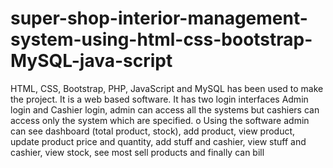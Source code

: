 # super-shop-interior-management-system-using-html-css-bootstrap-MySQL-java-script
HTML, CSS, Bootstrap, PHP, JavaScript and MySQL has been used to make the project. It is a web based software. 
It has two login interfaces Admin login and Cashier login, admin can access all the systems but cashiers can access 
only the system which are specified.
o Using the software admin can see dashboard (total product, stock), add product, view product, update product
price and quantity, add stuff and cashier, view stuff and cashier, view stock, see most sell products and finally 
can bill
